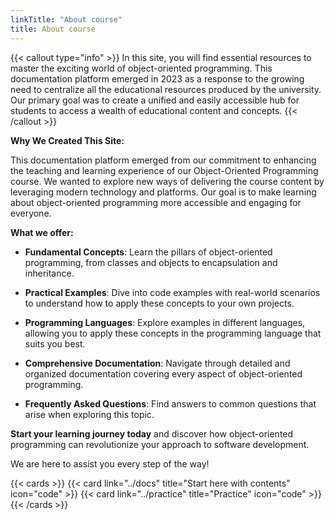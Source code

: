 ```yaml
---
linkTitle: "About course"
title: About course
---
```

{{< callout type="info" >}}
In this site, you will find essential resources to master the exciting world of object-oriented programming. This documentation platform emerged in 2023 as a response to the growing need to centralize all the educational resources produced by the university. Our primary goal was to create a unified and easily accessible hub for students to access a wealth of educational content and concepts.
{{< /callout >}}


**Why We Created This Site:**

This documentation platform emerged from our commitment to enhancing the teaching and learning experience of our Object-Oriented Programming course. We wanted to explore new ways of delivering the course content by leveraging modern technology and platforms. Our goal is to make learning about object-oriented programming more accessible and engaging for everyone.

**What we offer:**

- **Fundamental Concepts**: Learn the pillars of object-oriented programming, from classes and objects to encapsulation and inheritance.

- **Practical Examples**: Dive into code examples with real-world scenarios to understand how to apply these concepts to your own projects.

- **Programming Languages**: Explore examples in different languages, allowing you to apply these concepts in the programming language that suits you best.

- **Comprehensive Documentation**: Navigate through detailed and organized documentation covering every aspect of object-oriented programming.

- **Frequently Asked Questions**: Find answers to common questions that arise when exploring this topic.

**Start your learning journey today** and discover how object-oriented programming can revolutionize your approach to software development.

We are here to assist you every step of the way!

{{< cards >}}
  {{< card link="../docs" title="Start here with contents" icon="code" >}}
  {{< card link="../practice" title="Practice" icon="code" >}}
{{< /cards >}}